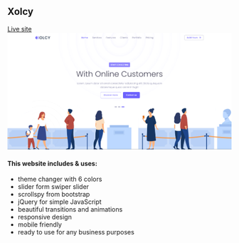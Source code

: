 ## Xolcy

[Live site](https://sam4web.github.io/xolcy-template/)
[![project preview](./project-preview.png)](https://sam4web.github.io/xolcy-template/)

#### This website includes & uses:

- theme changer with 6 colors
- slider form swiper slider
- scrollspy from bootstrap
- jQuery for simple JavaScript
- beautiful transitions and animations
- responsive design
- mobile friendly
- ready to use for any business purposes
